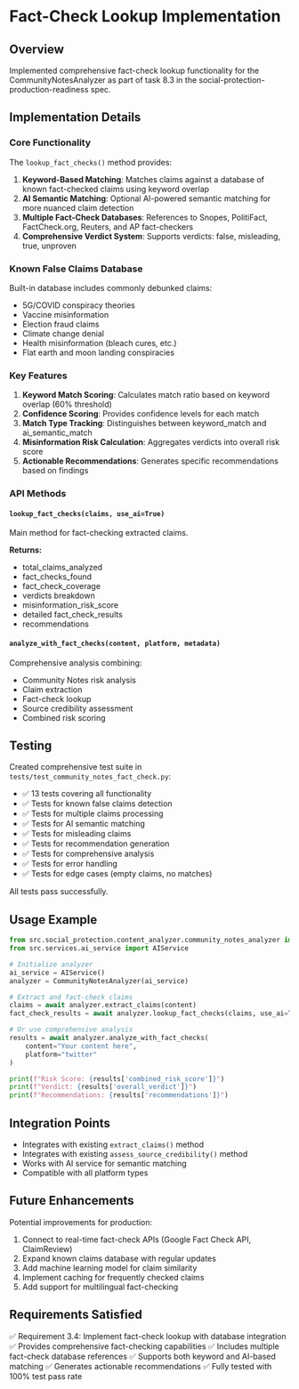 # Fact-Check Lookup Implementation

## Overview

Implemented comprehensive fact-check lookup functionality for the CommunityNotesAnalyzer as part of task 8.3 in the social-protection-production-readiness spec.

## Implementation Details

### Core Functionality

The `lookup_fact_checks()` method provides:

1. **Keyword-Based Matching**: Matches claims against a database of known fact-checked claims using keyword overlap
2. **AI Semantic Matching**: Optional AI-powered semantic matching for more nuanced claim detection
3. **Multiple Fact-Check Databases**: References to Snopes, PolitiFact, FactCheck.org, Reuters, and AP fact-checkers
4. **Comprehensive Verdict System**: Supports verdicts: false, misleading, true, unproven

### Known False Claims Database

Built-in database includes commonly debunked claims:
- 5G/COVID conspiracy theories
- Vaccine misinformation
- Election fraud claims
- Climate change denial
- Health misinformation (bleach cures, etc.)
- Flat earth and moon landing conspiracies

### Key Features

1. **Keyword Match Scoring**: Calculates match ratio based on keyword overlap (60% threshold)
2. **Confidence Scoring**: Provides confidence levels for each match
3. **Match Type Tracking**: Distinguishes between keyword_match and ai_semantic_match
4. **Misinformation Risk Calculation**: Aggregates verdicts into overall risk score
5. **Actionable Recommendations**: Generates specific recommendations based on findings

### API Methods

#### `lookup_fact_checks(claims, use_ai=True)`
Main method for fact-checking extracted claims.

**Returns:**
- total_claims_analyzed
- fact_checks_found
- fact_check_coverage
- verdicts breakdown
- misinformation_risk_score
- detailed fact_check_results
- recommendations

#### `analyze_with_fact_checks(content, platform, metadata)`
Comprehensive analysis combining:
- Community Notes risk analysis
- Claim extraction
- Fact-check lookup
- Source credibility assessment
- Combined risk scoring



## Testing

Created comprehensive test suite in `tests/test_community_notes_fact_check.py`:

- ✅ 13 tests covering all functionality
- ✅ Tests for known false claims detection
- ✅ Tests for multiple claims processing
- ✅ Tests for AI semantic matching
- ✅ Tests for misleading claims
- ✅ Tests for recommendation generation
- ✅ Tests for comprehensive analysis
- ✅ Tests for error handling
- ✅ Tests for edge cases (empty claims, no matches)

All tests pass successfully.

## Usage Example

```python
from src.social_protection.content_analyzer.community_notes_analyzer import CommunityNotesAnalyzer
from src.services.ai_service import AIService

# Initialize analyzer
ai_service = AIService()
analyzer = CommunityNotesAnalyzer(ai_service)

# Extract and fact-check claims
claims = await analyzer.extract_claims(content)
fact_check_results = await analyzer.lookup_fact_checks(claims, use_ai=True)

# Or use comprehensive analysis
results = await analyzer.analyze_with_fact_checks(
    content="Your content here",
    platform="twitter"
)

print(f"Risk Score: {results['combined_risk_score']}")
print(f"Verdict: {results['overall_verdict']}")
print(f"Recommendations: {results['recommendations']}")
```

## Integration Points

- Integrates with existing `extract_claims()` method
- Integrates with existing `assess_source_credibility()` method
- Works with AI service for semantic matching
- Compatible with all platform types

## Future Enhancements

Potential improvements for production:
1. Connect to real-time fact-check APIs (Google Fact Check API, ClaimReview)
2. Expand known claims database with regular updates
3. Add machine learning model for claim similarity
4. Implement caching for frequently checked claims
5. Add support for multilingual fact-checking

## Requirements Satisfied

✅ Requirement 3.4: Implement fact-check lookup with database integration
✅ Provides comprehensive fact-checking capabilities
✅ Includes multiple fact-check database references
✅ Supports both keyword and AI-based matching
✅ Generates actionable recommendations
✅ Fully tested with 100% test pass rate
